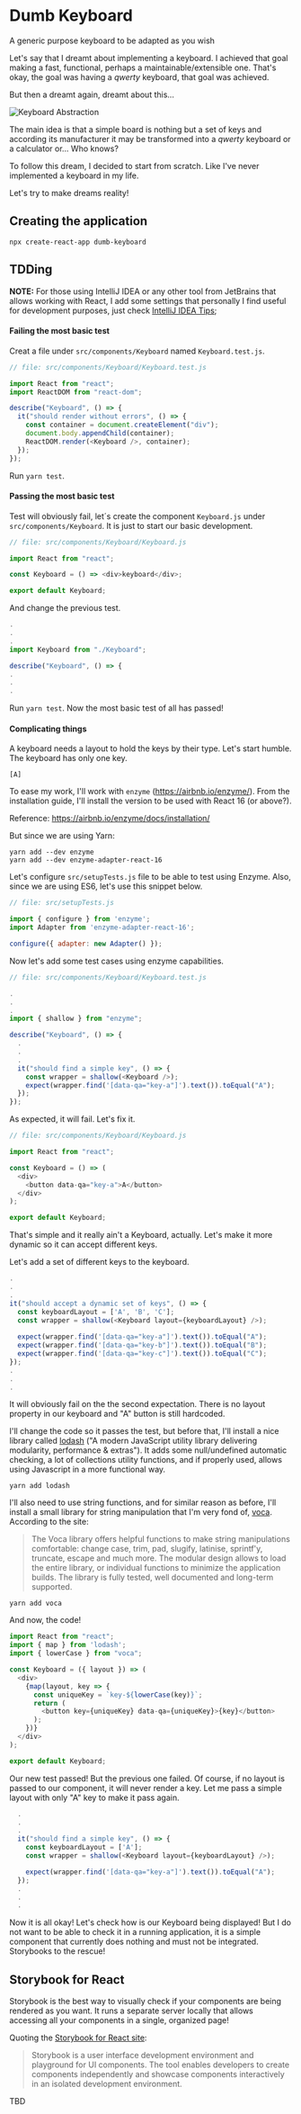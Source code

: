 # Dumb Keyboard
A generic purpose keyboard to be adapted as you wish

Let's say that I dreamt about implementing a keyboard. I achieved that goal making a fast, functional, perhaps a 
maintainable/extensible one. That's okay, the goal was having a _qwerty_ keyboard, that goal was achieved.

But then a dreamt again, dreamt about this...

![Keyboard Abstraction](README.files/keyboard-abstraction.jpg "Keyboard Abstraction")

The main idea is that a simple board is nothing but a set of keys and according its manufacturer it may be transformed 
into a _qwerty_ keyboard or a calculator or... Who knows?

To follow this dream, I decided to start from scratch. Like I've never implemented a keyboard in my life.

Let's try to make dreams reality! 

## Creating the application
```
npx create-react-app dumb-keyboard
```

## TDDing

**NOTE:** For those using IntelliJ IDEA or any other tool from JetBrains that allows working with React, I add some 
settings that personally I find useful for development purposes, just check [IntelliJ IDEA Tips](README.files/IntelliJ-IDEA-tips.md "IntelliJ IDEA Tips");

#### Failing the most basic test
Creat a file under `src/components/Keyboard` named `Keyboard.test.js`.
```javascript
// file: src/components/Keyboard/Keyboard.test.js

import React from "react";
import ReactDOM from "react-dom";

describe("Keyboard", () => {
  it("should render without errors", () => {
    const container = document.createElement("div");
    document.body.appendChild(container);
    ReactDOM.render(<Keyboard />, container);
  });
});
```
Run `yarn test`.
#### Passing the most basic test 
Test will obviously fail, let´s create the component  `Keyboard.js` under `src/components/Keyboard`. It is just to start 
our basic development.
```javascript
// file: src/components/Keyboard/Keyboard.js

import React from "react";

const Keyboard = () => <div>keyboard</div>;

export default Keyboard;
```
And change the previous test.
```javascript
.
.
.
import Keyboard from "./Keyboard";

describe("Keyboard", () => {
.
.
.
```
Run `yarn test`. Now the most basic test of all has passed!

#### Complicating things
A keyboard needs a layout to hold the keys by their type. Let's start humble. The keyboard has only one key.
```
[A]
```
To ease my work, I'll work with `enzyme` (https://airbnb.io/enzyme/). From the installation guide, I'll install the 
version to be used with React 16 (or above?).

Reference: https://airbnb.io/enzyme/docs/installation/

But since we are using Yarn:
```
yarn add --dev enzyme
yarn add --dev enzyme-adapter-react-16
```
Let's configure `src/setupTests.js` file to be able to test using Enzyme. Also, since we are using ES6, let's use this 
snippet below.
```javascript 1.8
// file: src/setupTests.js

import { configure } from 'enzyme';
import Adapter from 'enzyme-adapter-react-16';

configure({ adapter: new Adapter() });
```
Now let's add some test cases using enzyme capabilities.
```javascript 1.8
// file: src/components/Keyboard/Keyboard.test.js

. 
. 
.
import { shallow } from "enzyme";

describe("Keyboard", () => {
  .
  .
  .
  it("should find a simple key", () => {
    const wrapper = shallow(<Keyboard />);
    expect(wrapper.find('[data-qa="key-a"]').text()).toEqual("A");
  });
});
```
As expected, it will fail. Let's fix it.
```javascript 1.8
// file: src/components/Keyboard/Keyboard.js

import React from "react";

const Keyboard = () => (
  <div>
    <button data-qa="key-a">A</button>
  </div>
);

export default Keyboard;
```
That's simple and it really ain't a Keyboard, actually. Let's make it more dynamic so it can accept different keys.

Let's add a set of different keys to the keyboard. 
```javascript 1.8
.
.
.
it("should accept a dynamic set of keys", () => {
  const keyboardLayout = ['A', 'B', 'C'];
  const wrapper = shallow(<Keyboard layout={keyboardLayout} />);
    
  expect(wrapper.find('[data-qa="key-a"]').text()).toEqual("A");
  expect(wrapper.find('[data-qa="key-b"]').text()).toEqual("B");
  expect(wrapper.find('[data-qa="key-c"]').text()).toEqual("C");
});
.
.
.
```
It will obviously fail on the the second expectation. There is no layout property in our keyboard and "A" button is 
still hardcoded.

I'll change the code so it passes the test, but before that, I'll install a nice library called 
[lodash](https://lodash.com/ "lodash") ("A modern JavaScript utility library delivering modularity, performance & 
extras"). It adds some null/undefined automatic checking, a lot of collections utility functions, and if properly used, 
allows using Javascript in a more functional way.
```
yarn add lodash
```
I'll also need to use string functions, and for similar reason as before, I'll install a small library for string 
manipulation that I'm very fond of, [voca](https://vocajs.com/ "voca"). According to the site:
> The Voca library offers helpful functions to make string manipulations comfortable: change case, trim, pad, slugify, 
> latinise, sprintf'y, truncate, escape and much more. The modular design allows to load the entire library, or 
> individual functions to minimize the application builds. The library is fully tested, well documented and long-term 
> supported. 
```
yarn add voca
```
And now, the code!
```javascript 1.8
import React from "react";
import { map } from 'lodash';
import { lowerCase } from "voca";

const Keyboard = ({ layout }) => (
  <div>
    {map(layout, key => {
      const uniqueKey = `key-${lowerCase(key)}`;
      return (
        <button key={uniqueKey} data-qa={uniqueKey}>{key}</button>
      );
    })}
  </div>
);

export default Keyboard;
```
Our new test passed! But the previous one failed. Of course, if no layout is passed to our component, it will never 
render a key. Let me pass a simple layout with only "A" key to make it pass again.
```javascript 1.8
  .
  .
  .
  it("should find a simple key", () => {
    const keyboardLayout = ['A'];
    const wrapper = shallow(<Keyboard layout={keyboardLayout} />);

    expect(wrapper.find('[data-qa="key-a"]').text()).toEqual("A");
  });
  .
  .
  .
```
Now it is all okay! Let's check how is our Keyboard being displayed! But I do not want to be able to check it in a 
running application, it is a simple component that currently does nothing and must not be integrated. Storybooks to the 
rescue!

## Storybook for React

Storybook is the best way to visually check if your components are being rendered as you want. It runs a separate server
locally that allows accessing all your components in a single, organized page!

Quoting the [Storybook for React site](https://storybook.js.org/docs/basics/introduction/ "Storybook for React"):
> Storybook is a user interface development environment and playground for UI components. The tool enables developers to 
> create components independently and showcase components interactively in an isolated development environment. 

TBD